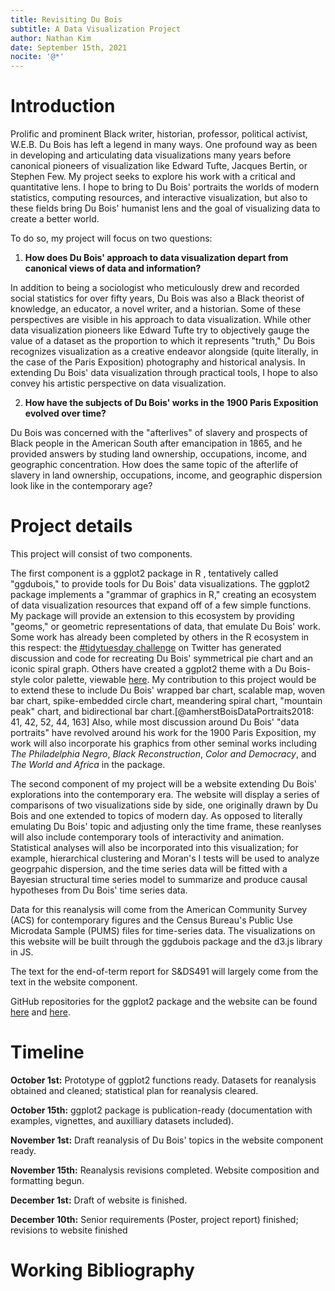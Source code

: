 ```yaml
---
title: Revisiting Du Bois
subtitle: A Data Visualization Project
author: Nathan Kim
date: September 15th, 2021
nocite: '@*'
---
```


# Introduction

Prolific and prominent Black writer, historian, professor, political
activist, W.E.B. Du Bois has left a legend in many ways. One profound
way as been in developing and articulating data visualizations many
years before canonical pioneers of visualization like Edward Tufte,
Jacques Bertin, or Stephen Few. My project seeks to explore his work
with a critical and quantitative lens. I hope to bring to Du Bois'
portraits the worlds of modern statistics, computing resources, and
interactive visualization, but also to these fields bring Du Bois'
humanist lens and the goal of visualizing data to create a better world.

To do so, my project will focus on two questions:

1. **How does Du Bois' approach to data visualization depart from
   canonical views of data and information?**

In addition to being a sociologist who meticulously drew and recorded
social statistics for over fifty years, Du Bois was also a Black
theorist of knowledge, an educator, a novel writer, and a historian.
Some of these perspectives are visible in his approach to data
visualization. While other data visualization pioneers like Edward Tufte
try to objectively gauge the value of a dataset as the proportion to
which it represents "truth," Du Bois recognizes visualization as a
creative endeavor alongside (quite literally, in the case of the Paris
Exposition) photography and historical analysis. In extending Du Bois'
data visualization through practical tools, I hope to also convey his
artistic perspective on data visualization.

2. **How have the subjects of Du Bois' works in the 1900 Paris
   Exposition evolved over time?**

Du Bois was concerned with the "afterlives" of slavery and prospects of
Black people in the American South after emancipation in 1865, and he
provided answers by studing land ownership, occupations, income, and
geographic concentration. How does the same topic of the afterlife of
slavery in land ownership, occupations, income, and geographic
dispersion look like in the contemporary age?

# Project details

This project will consist of two components.

The first component is a ggplot2 package in R , tentatively called
"ggdubois," to provide tools for Du Bois' data visualizations. The
ggplot2 package implements a "grammar of graphics in R," creating an
ecosystem of data visualization resources that expand off of a few
simple functions. My package will provide an extension to this ecosystem
by providing "geoms," or geometric representations of data, that emulate
Du Bois' work. Some work has already been completed by others in the R
ecosystem in this respect: the
[#tidytuesday challenge](https://github.com/rfordatascience/tidytuesday/blob/master/data/2021/2021-02-16/readme.md)
on Twitter has generated discussion and code for recreating Du Bois'
symmetrical pie chart and an iconic spiral graph. Others have created a
ggplot2 theme with a Du Bois-style color palette, viewable
[here](https://github.com/vladmedenica/themedubois). My contribution to
this project would be to extend these to include Du Bois' wrapped bar
chart, scalable map, woven bar chart, spike-embedded circle chart,
meandering spiral chart, "mountain peak" chart, and bidirectional bar
chart.[@amherstBoisDataPortraits2018: 41, 42, 52, 44, 163] Also, while
most discussion around Du Bois' "data portraits" have revolved around
his work for the 1900 Paris Exposition, my work will also incorporate
his graphics from other seminal works including _The Philadelphia
Negro_, _Black Reconstruction_, _Color and Democracy_, and _The World
and Africa_ in the package.

The second component of my project will be a website extending Du Bois'
explorations into the contemporary era. The website will display a
series of comparisons of two visualizations side by side, one originally
drawn by Du Bois and one extended to topics of modern day. As opposed to
literally emulating Du Bois' topic and adjusting only the time frame,
these reanlyses will also include contemporary tools of interactivity
and animation. Statistical analyses will also be incorporated into this
visualization; for example, hierarchical clustering and Moran's I tests
will be used to analyze geogrpahic dispersion, and the time series data
will be fitted with a Bayesian structural time series model to summarize
and produce causal hypotheses from Du Bois' time series data.

Data for this reanalysis will come from the American Community Survey
(ACS) for contemporary figures and the Census Bureau's Public Use
Microdata Sample (PUMS) files for time-series data. The visualizations
on this website will be built through the ggdubois package and the d3.js
library in JS.

The text for the end-of-term report for S&DS491 will largely come from
the text in the website component.

GitHub repositories for the ggplot2 package and the website can be found
[here](https://github.com/18kimn/ggdubois) and
[here](https://github.com/18kimn/revisiting-dubois/tree/staging).

# Timeline

**October 1st:** Prototype of ggplot2 functions ready. Datasets for
reanalysis obtained and cleaned; statistical plan for reanalysis
cleared.

**October 15th:** ggplot2 package is publication-ready (documentation
with examples, vignettes, and auxilliary datasets included).

**November 1st:** Draft reanalysis of Du Bois' topics in the website
component ready.

**November 15th:** Reanalysis revisions completed. Website composition
and formatting begun.

**December 1st:** Draft of website is finished.

**December 10th:** Senior requirements (Poster, project report)
finished; revisions to website finished

# Working Bibliography
